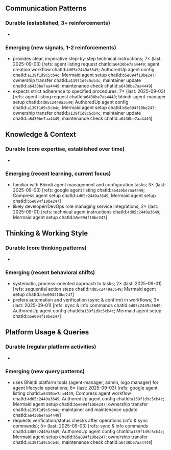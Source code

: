 ## Communication Patterns
### Durable (established, 3+ reinforcements)
-

### Emerging (new signals, 1-2 reinforcements)
- provides clear, imperative step-by-step technical instructions; 7× (last: 2025-09-03) [refs: agent listing request chatId:`a6430be7aa4449`; agent creation workflow chatId:`4d05c2449a3649`; AuthoredUp agent config chatId:`a139f1d9c5cb4c`; Mermaid agent setup chatId:`b5e094f10be247`; ownership transfer chatId:`a139f1d9c5cb4c`; maintainer update chatId:`a6430be7aa4449`; maintenance check chatId:`a6430be7aa4449`]
- expects strict adherence to specified procedures; 7× (last: 2025-09-03) [refs: agent listing request chatId:`a6430be7aa4449`; bhindi-agent-manager setup chatId:`4d05c2449a3649`; AuthoredUp agent config chatId:`a139f1d9c5cb4c`; Mermaid agent setup chatId:`b5e094f10be247`; ownership transfer chatId:`a139f1d9c5cb4c`; maintainer update chatId:`a6430be7aa4449`; maintenance check chatId:`a6430be7aa4449`]

## Knowledge & Context
### Durable (core expertise, established over time)
-

### Emerging (recent learning, current focus)
- familiar with Bhindi agent management and configuration tasks; 3× (last: 2025-09-03) [refs: google agent listing chatId:`a6430be7aa4449`; Compress agent setup chatId:`4d05c2449a3649`; Mermaid agent setup chatId:`b5e094f10be247`]
- likely developer/DevOps role managing service integrations; 2× (last: 2025-09-01) [refs: technical agent instructions chatId:`4d05c2449a3649`; Mermaid agent setup chatId:`b5e094f10be247`]

## Thinking & Working Style
### Durable (core thinking patterns)
-

### Emerging (recent behavioral shifts)
- systematic, process-oriented approach to tasks; 2× (last: 2025-09-01) [refs: sequential action steps chatId:`4d05c2449a3649`; Mermaid agent setup chatId:`b5e094f10be247`]
- prefers automation and verification (sync & confirm) in workflows; 3× (last: 2025-09-01) [refs: sync & info commands chatId:`4d05c2449a3649`; AuthoredUp agent config chatId:`a139f1d9c5cb4c`; Mermaid agent setup chatId:`b5e094f10be247`]

## Platform Usage & Queries
### Durable (regular platform activities)
-

### Emerging (new query patterns)
- uses Bhindi platform tools (agent-manager, admin, logo manager) for agent lifecycle operations; 6× (last: 2025-09-03) [refs: google agent listing chatId:`a6430be7aa4449`; Compress agent workflow chatId:`4d05c2449a3649`; AuthoredUp agent config chatId:`a139f1d9c5cb4c`; Mermaid agent setup chatId:`b5e094f10be247`; ownership transfer chatId:`a139f1d9c5cb4c`; maintainer and maintenance update chatId:`a6430be7aa4449`]
- requests verification/status checks after operations (info & sync commands); 5× (last: 2025-09-03) [refs: sync & info commands chatId:`4d05c2449a3649`; AuthoredUp agent config chatId:`a139f1d9c5cb4c`; Mermaid agent setup chatId:`b5e094f10be247`; ownership transfer chatId:`a139f1d9c5cb4c`; maintenance check chatId:`a6430be7aa4449`]